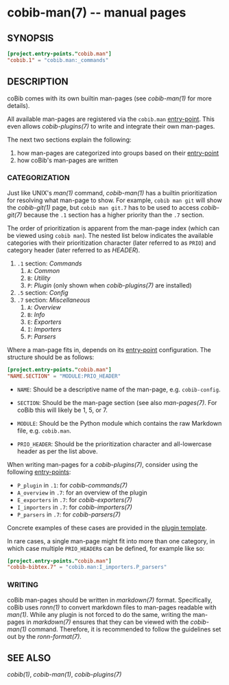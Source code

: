 cobib-man(7) -- manual pages
============================

## SYNOPSIS

```toml
[project.entry-points."cobib.man"]
"cobib.1" = "cobib.man:_commands"
```

## DESCRIPTION

coBib comes with its own builtin man-pages (see *cobib-man(1)* for more details).

All available man-pages are registered via the `cobib.man` [entry-point](https://setuptools.pypa.io/en/latest/pkg_resources.html#entry-points).
This even allows *cobib-plugins(7)* to write and integrate their own man-pages.

The next two sections explain the following:

1. how man-pages are categorized into groups based on their [entry-point](https://setuptools.pypa.io/en/latest/pkg_resources.html#entry-points)
2. how coBib's man-pages are written

### CATEGORIZATION

Just like UNIX's _man(1)_ command, *cobib-man(1)* has a builtin prioritization for resolving what man-page to show.
For example, `cobib man git` will show the *cobib-git(1)* page, but `cobib man git.7` has to be used to access *cobib-git(7)*
because the `.1` section has a higher priority than the `.7` section.

The order of prioritization is apparent from the man-page index (which can be viewed using `cobib man`).
The nested list below indicates the available categories with their prioritization character (later referred to as `PRIO`) and category header (later referred to as _HEADER_).

1. `.1` section: _Commands_
    1. `A`: _Common_
    2. `B`: _Utility_
    3. `P`: _Plugin_ (only shown when *cobib-plugins(7)* are installed)
2. `.5` section: _Config_
3. `.7` section: _Miscellaneous_
    1. `A`: _Overview_
    2. `B`: _Info_
    3. `E`: _Exporters_
    3. `I`: _Importers_
    4. `P`: _Parsers_

Where a man-page fits in, depends on its [entry-point](https://setuptools.pypa.io/en/latest/pkg_resources.html#entry-points) configuration.
The structure should be as follows:
```toml
[project.entry-points."cobib.man"]
"NAME.SECTION" = "MODULE:PRIO_HEADER"
```

  * `NAME`:
    Should be a descriptive name of the man-page, e.g. `cobib-config`.

  * `SECTION`:
    Should be the man-page section (see also _man-pages(7)_. For coBib this will likely be 1, 5, or 7.

  * `MODULE`:
    Should be the Python module which contains the raw Markdown file, e.g. `cobib.man`.

  * `PRIO_HEADER`:
    Should be the prioritization character and all-lowercase header as per the list above.

When writing man-pages for a *cobib-plugins(7)*, consider using the following [entry-points](https://setuptools.pypa.io/en/latest/pkg_resources.html#entry-points):
* `P_plugin` in `.1`: for *cobib-commands(7)*
* `A_overview` in `.7`: for an overview of the plugin
* `E_exporters` in `.7`: for *cobib-exporters(7)*
* `I_importers` in `.7`: for *cobib-importers(7)*
* `P_parsers` in `.7`: for *cobib-parsers(7)*

Concrete examples of these cases are provided in the [plugin template](https://gitlab.com/cobib/templates/cobib-plugin-template).

In rare cases, a single man-page might fit into more than one category, in which case multiple `PRIO_HEADER`s can be defined, for example like so:
```toml
[project.entry-points."cobib.man"]
"cobib-bibtex.7" = "cobib.man:I_importers.P_parsers"
```

### WRITING

coBib man-pages should be written in _markdown(7)_ format.
Specifically, coBib uses _ronn(1)_ to convert markdown files to man-pages readable with _man(1)_.
While any plugin is not forced to do the same, writing the man-pages in _markdown(7)_ ensures that they can be viewed with the *cobib-man(1)* command.
Therefore, it is recommended to follow the guidelines set out by the _ronn-format(7)_.

## SEE ALSO

*cobib(1)*, *cobib-man(1)*, *cobib-plugins(7)*

[//]: # ( vim: set ft=markdown tw=0: )
